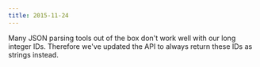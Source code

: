 ```yaml
---
title: 2015-11-24
---
```


Many JSON parsing tools out of the box don't work well with our long integer IDs. Therefore we've updated the API to always return these IDs as strings instead.
